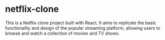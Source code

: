 # netflix-clone
This is a Netflix clone project built with React. It aims to replicate the basic functionality and design of the popular streaming platform, allowing users to browse and watch a collection of movies and TV shows.
